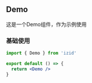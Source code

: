 ## Demo
这是一个Demo组件，作为示例使用

### 基础使用
```jsx
import { Demo } from 'izid'

export default () => {
  return <Demo />
}

```
